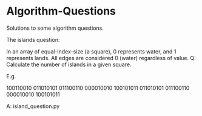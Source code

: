# Algorithm-Questions
Solutions to some algorithm questions.

The islands question:

In an array of equal-index-size (a square), 0 represents water, and 1 represents lands. All edges are considered 0 (water) regardless of value. 
Q: Calculate the number of islands in a given square.

E.g.

100110010
011010101
011100110
000010010
100101011
011010101
011100110
000010010
100101011

A: island_question.py

